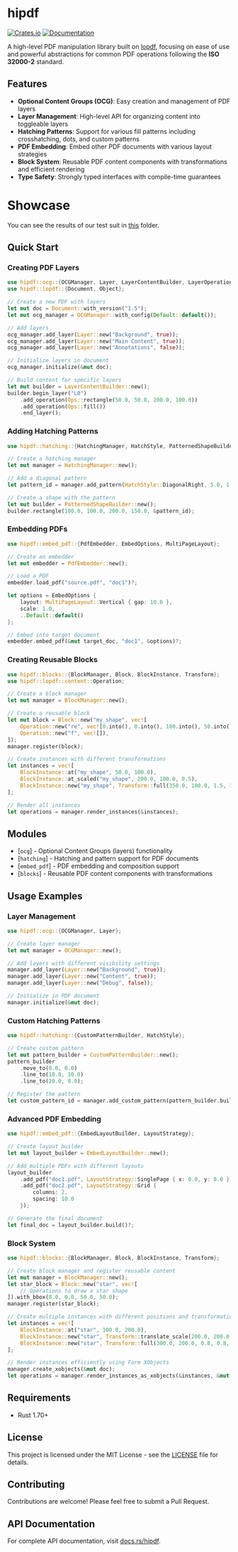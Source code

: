 # hipdf

[![Crates.io](https://img.shields.io/crates/v/hipdf.svg)](https://crates.io/crates/hipdf)
[![Documentation](https://docs.rs/hipdf/badge.svg)](https://docs.rs/hipdf)

A high-level PDF manipulation library built on [lopdf](https://github.com/j-f-liu/lopdf), focusing on ease of use and powerful abstractions for common PDF operations following the **ISO 32000-2** standard.

## Features

- **Optional Content Groups (OCG)**: Easy creation and management of PDF layers
- **Layer Management**: High-level API for organizing content into toggleable layers
- **Hatching Patterns**: Support for various fill patterns including crosshatching, dots, and custom patterns
- **PDF Embedding**: Embed other PDF documents with various layout strategies
- **Block System**: Reusable PDF content components with transformations and efficient rendering
- **Type Safety**: Strongly typed interfaces with compile-time guarantees

# Showcase
You can see the results of our test suit in [this](https://github.com/ducflair/hipdf/tree/main/tests/outputs) folder.


## Quick Start

### Creating PDF Layers

```rust
use hipdf::ocg::{OCGManager, Layer, LayerContentBuilder, LayerOperations as Ops};
use hipdf::lopdf::{Document, Object};

// Create a new PDF with layers
let mut doc = Document::with_version("1.5");
let mut ocg_manager = OCGManager::with_config(Default::default());

// Add layers
ocg_manager.add_layer(Layer::new("Background", true));
ocg_manager.add_layer(Layer::new("Main Content", true));
ocg_manager.add_layer(Layer::new("Annotations", false));

// Initialize layers in document
ocg_manager.initialize(&mut doc);

// Build content for specific layers
let mut builder = LayerContentBuilder::new();
builder.begin_layer("L0")
    .add_operation(Ops::rectangle(50.0, 50.0, 200.0, 100.0))
    .add_operation(Ops::fill())
    .end_layer();
```

### Adding Hatching Patterns

```rust
use hipdf::hatching::{HatchingManager, HatchStyle, PatternedShapeBuilder};

// Create a hatching manager
let mut manager = HatchingManager::new();

// Add a diagonal pattern
let pattern_id = manager.add_pattern(HatchStyle::DiagonalRight, 5.0, 1.0);

// Create a shape with the pattern
let mut builder = PatternedShapeBuilder::new();
builder.rectangle(100.0, 100.0, 200.0, 150.0, &pattern_id);
```

### Embedding PDFs

```rust
use hipdf::embed_pdf::{PdfEmbedder, EmbedOptions, MultiPageLayout};

// Create an embedder
let mut embedder = PdfEmbedder::new();

// Load a PDF
embedder.load_pdf("source.pdf", "doc1")?;

let options = EmbedOptions {
    layout: MultiPageLayout::Vertical { gap: 10.0 },
    scale: 1.0,
    ..Default::default()
};

// Embed into target document
embedder.embed_pdf(&mut target_doc, "doc1", &options)?;
```

### Creating Reusable Blocks

```rust
use hipdf::blocks::{BlockManager, Block, BlockInstance, Transform};
use hipdf::lopdf::content::Operation;

// Create a block manager
let mut manager = BlockManager::new();

// Create a reusable block
let mut block = Block::new("my_shape", vec![
    Operation::new("re", vec![0.into(), 0.into(), 100.into(), 50.into()]),
    Operation::new("f", vec![]),
]);
manager.register(block);

// Create instances with different transformations
let instances = vec![
    BlockInstance::at("my_shape", 50.0, 100.0),
    BlockInstance::at_scaled("my_shape", 200.0, 100.0, 0.5),
    BlockInstance::new("my_shape", Transform::full(350.0, 100.0, 1.5, 1.5, 45.0)),
];

// Render all instances
let operations = manager.render_instances(&instances);
```

## Modules

- [`ocg`] - Optional Content Groups (layers) functionality
- [`hatching`] - Hatching and pattern support for PDF documents
- [`embed_pdf`] - PDF embedding and composition support
- [`blocks`] - Reusable PDF content components with transformations

## Usage Examples

### Layer Management

```rust
use hipdf::ocg::{OCGManager, Layer};

// Create layer manager
let mut manager = OCGManager::new();

// Add layers with different visibility settings
manager.add_layer(Layer::new("Background", true));
manager.add_layer(Layer::new("Content", true));
manager.add_layer(Layer::new("Debug", false));

// Initialize in PDF document
manager.initialize(&mut doc);
```

### Custom Hatching Patterns

```rust
use hipdf::hatching::{CustomPatternBuilder, HatchStyle};

// Create custom pattern
let mut pattern_builder = CustomPatternBuilder::new();
pattern_builder
    .move_to(0.0, 0.0)
    .line_to(10.0, 10.0)
    .line_to(20.0, 0.0);

// Register the pattern
let custom_pattern_id = manager.add_custom_pattern(pattern_builder.build());
```

### Advanced PDF Embedding

```rust
use hipdf::embed_pdf::{EmbedLayoutBuilder, LayoutStrategy};

// Create layout builder
let mut layout_builder = EmbedLayoutBuilder::new();

// Add multiple PDFs with different layouts
layout_builder
    .add_pdf("doc1.pdf", LayoutStrategy::SinglePage { x: 0.0, y: 0.0 })
    .add_pdf("doc2.pdf", LayoutStrategy::Grid {
        columns: 2,
        spacing: 10.0
    });

// Generate the final document
let final_doc = layout_builder.build()?;
```

### Block System

```rust
use hipdf::blocks::{BlockManager, Block, BlockInstance, Transform};

// Create block manager and register reusable content
let mut manager = BlockManager::new();
let star_block = Block::new("star", vec![
    // Operations to draw a star shape
]).with_bbox(0.0, 0.0, 50.0, 50.0);
manager.register(star_block);

// Create multiple instances with different positions and transformations
let instances = vec![
    BlockInstance::at("star", 100.0, 200.0),
    BlockInstance::new("star", Transform::translate_scale(200.0, 200.0, 1.5)),
    BlockInstance::new("star", Transform::full(300.0, 200.0, 0.8, 0.8, 30.0)),
];

// Render instances efficiently using Form XObjects
manager.create_xobjects(&mut doc);
let operations = manager.render_instances_as_xobjects(&instances, &mut resources);
```

## Requirements

- Rust 1.70+

## License

This project is licensed under the MIT License - see the [LICENSE](LICENSE) file for details.

## Contributing

Contributions are welcome! Please feel free to submit a Pull Request.

## API Documentation

For complete API documentation, visit [docs.rs/hipdf](https://docs.rs/hipdf).

